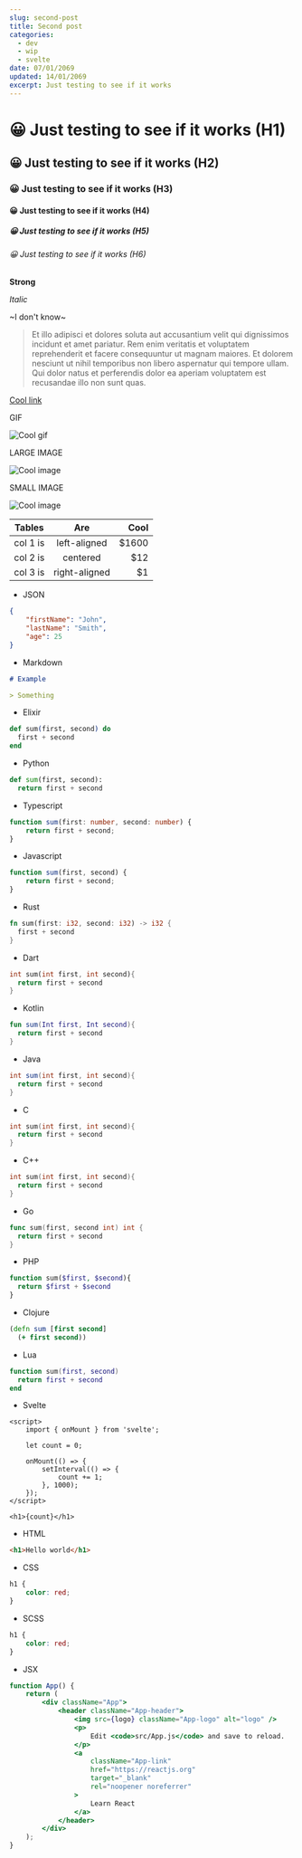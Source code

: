 ```yaml
---
slug: second-post
title: Second post
categories:
  - dev
  - wip
  - svelte
date: 07/01/2069
updated: 14/01/2069
excerpt: Just testing to see if it works
---
```


# 😀 Just testing to see if it works (H1)

## 😀 Just testing to see if it works (H2)

### 😀 Just testing to see if it works (H3)

#### 😀 Just testing to see if it works (H4)

##### 😀 Just testing to see if it works (H5)

###### 😀 Just testing to see if it works (H6)

**Strong**

_Italic_

~I don't know~

> Et illo adipisci et dolores soluta aut accusantium velit qui dignissimos incidunt et amet pariatur. Rem enim veritatis et voluptatem reprehenderit et facere consequuntur ut magnam maiores. Et dolorem nesciunt ut nihil temporibus non libero aspernatur qui tempore ullam. Qui dolor natus et perferendis dolor ea aperiam voluptatem est recusandae illo non sunt quas.

[Cool link](https://github.com/devlulcas)

GIF

![Cool gif](./random.gif)

LARGE IMAGE

![Cool image](./large-image.avif)

SMALL IMAGE

![Cool image](./small-image.png)

| Tables   |      Are      |  Cool |
| -------- | :-----------: | ----: |
| col 1 is | left-aligned  | $1600 |
| col 2 is |   centered    |   $12 |
| col 3 is | right-aligned |    $1 |

- JSON

```json
{
	"firstName": "John",
	"lastName": "Smith",
	"age": 25
}
```

- Markdown

```md
# Example

> Something
```

- Elixir

```elixir
def sum(first, second) do
  first + second
end
```

- Python

```py
def sum(first, second):
  return first + second
```

- Typescript

```ts
function sum(first: number, second: number) {
	return first + second;
}
```

- Javascript

```js
function sum(first, second) {
	return first + second;
}
```

- Rust

```rs
fn sum(first: i32, second: i32) -> i32 {
  first + second
}
```

- Dart

```dart
int sum(int first, int second){
  return first + second
}
```

- Kotlin

```kotlin
fun sum(Int first, Int second){
  return first + second
}
```

- Java

```java
int sum(int first, int second){
  return first + second
}
```

- C

```c
int sum(int first, int second){
  return first + second
}
```

- C++

```cpp
int sum(int first, int second){
  return first + second
}
```

- Go

```go
func sum(first, second int) int {
  return first + second
}
```

- PHP

```php
function sum($first, $second){
  return $first + $second
}
```

- Clojure

```clj
(defn sum [first second]
  (+ first second))
```

- Lua

```lua
function sum(first, second)
  return first + second
end
```

- Svelte

```svelte
<script>
	import { onMount } from 'svelte';

	let count = 0;

	onMount(() => {
		setInterval(() => {
			count += 1;
		}, 1000);
	});
</script>

<h1>{count}</h1>
```

- HTML

```html
<h1>Hello world</h1>
```

- CSS

```css
h1 {
	color: red;
}
```

- SCSS

```scss
h1 {
	color: red;
}
```

- JSX

```jsx
function App() {
	return (
		<div className="App">
			<header className="App-header">
				<img src={logo} className="App-logo" alt="logo" />
				<p>
					Edit <code>src/App.js</code> and save to reload.
				</p>
				<a
					className="App-link"
					href="https://reactjs.org"
					target="_blank"
					rel="noopener noreferrer"
				>
					Learn React
				</a>
			</header>
		</div>
	);
}
```
